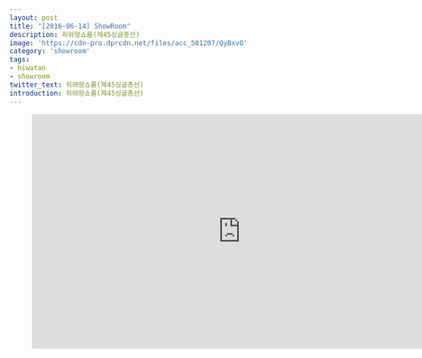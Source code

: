 ```yaml
---
layout: post
title: "[2016-06-14] ShowRoom"
description: 히와땅쇼룸(제45싱글총선)
image: 'https://cdn-pro.dprcdn.net/files/acc_501207/QyBxvO'
category: 'showroom'
tags:
- hiwatan
- showroom
twitter_text: 히와땅쇼룸(제45싱글총선)
introduction: 히와땅쇼룸(제45싱글총선)
---
```

<figure class="video_container">
<iframe width="740" height="416" src="https://serviceapi.nmv.naver.com/flash/convertIframeTag.nhn?vid=B564A47FD4024F60646DE22ACD712EEDCC1F&outKey=V1210ed1233ec7fdaed07c10964006b52b35cb1fc383c89088523c10964006b52b35c" frameborder="no" scrolling="no" webkitallowfullscreen mozallowfullscreen allowfullscreen></iframe>
</figure>
